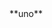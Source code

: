 <div>
<link rel="stylesheet" href="https://cdn.jsdelivr.net/gh/devicons/devicon@v2.14.0/devicon.min.css"> 
 <i class="devicon-bash-plain"></i>
 **uno**
</div>
<!---
mainmoon/mainmoon is a ✨ special ✨ repository because its `README.md` (this file) appears on your GitHub profile.
You can click the Preview link to take a look at your changes.
--->
